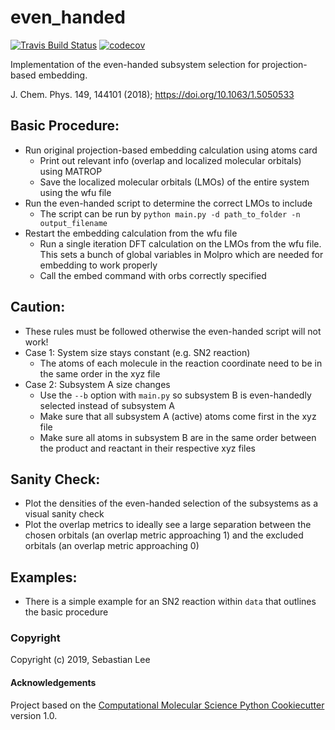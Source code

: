 even_handed
==============================
[//]: # (Badges)
[![Travis Build Status](https://travis-ci.org/REPLACE_WITH_OWNER_ACCOUNT/even_handed.png)](https://travis-ci.org/REPLACE_WITH_OWNER_ACCOUNT/even_handed)
[![codecov](https://codecov.io/gh/REPLACE_WITH_OWNER_ACCOUNT/even_handed/branch/master/graph/badge.svg)](https://codecov.io/gh/REPLACE_WITH_OWNER_ACCOUNT/even_handed/branch/master)

Implementation of the even-handed subsystem selection for projection-based embedding.

J. Chem. Phys. 149, 144101 (2018); https://doi.org/10.1063/1.5050533


## Basic Procedure:
 - Run original projection-based embedding calculation using atoms card
   - Print out relevant info (overlap and localized molecular orbitals) using MATROP
   - Save the localized molecular orbitals (LMOs) of the entire system using the wfu file
 - Run the even-handed script to determine the correct LMOs to include
   - The script can be run by `python main.py -d path_to_folder -n output_filename`
 - Restart the embedding calculation from the wfu file
   - Run a single iteration DFT calculation on the LMOs from the wfu file.
   This sets a bunch of global variables in Molpro which are needed for embedding to work properly
   - Call the embed command with orbs correctly specified


## Caution:
 - These rules must be followed otherwise the even-handed script will not work!
 - Case 1: System size stays constant (e.g. SN2 reaction)
   - The atoms of each molecule in the reaction coordinate need to be in the same order in the xyz file
 - Case 2: Subsystem A size changes
   - Use the `--b` option with `main.py` so subsystem B is even-handedly selected instead of subsystem A
   - Make sure that all subsystem A (active) atoms come first in the xyz file
   - Make sure all atoms in subsystem B are in the same order between the product and reactant in their respective xyz files


## Sanity Check:
 - Plot the densities of the even-handed selection of the subsystems as a visual sanity check
 - Plot the overlap metrics to ideally see a large separation between the chosen orbitals (an overlap metric approaching 1)
 and the excluded orbitals (an overlap metric approaching 0)


## Examples:
 - There is a simple example for an SN2 reaction within `data` that outlines the basic procedure

### Copyright

Copyright (c) 2019, Sebastian Lee


#### Acknowledgements

Project based on the
[Computational Molecular Science Python Cookiecutter](https://github.com/molssi/cookiecutter-cms) version 1.0.

